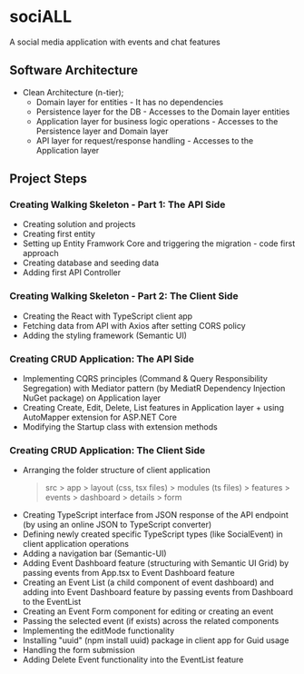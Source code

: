 # sociALL
A social media application with events and chat features
## Software Architecture
- Clean Architecture (n-tier);
  - Domain layer for entities - It has no dependencies
  - Persistence layer for the DB - Accesses to the Domain layer entities
  - Application layer for business logic operations - Accesses to the Persistence layer and Domain layer
  - API layer for request/response handling - Accesses to the Application layer
## Project Steps
### Creating Walking Skeleton - Part 1: The API Side
- Creating solution and projects
- Creating first entity
- Setting up Entity Framwork Core and triggering the migration - code first approach
- Creating database and seeding data
- Adding first API Controller
### Creating Walking Skeleton - Part 2: The Client Side
- Creating the React with TypeScript client app 
- Fetching data from API with Axios after setting CORS policy
- Adding the styling framework (Semantic UI)
### Creating CRUD Application: The API Side 
- Implementing CQRS principles (Command & Query Responsibility Segregation) with Mediator pattern (by MediatR Dependency Injection NuGet package) on Application layer
- Creating Create, Edit, Delete, List features in Application layer + using AutoMapper extension for ASP.NET Core
- Modifying the Startup class with extension methods
### Creating CRUD Application: The Client Side 
- Arranging the folder structure of client application 
    > src
      > app
        > layout (css, tsx files)
        > modules (ts files)
      > features 
        > events
          > dashboard 
          > details
          > form
- Creating TypeScript interface from JSON response of the API endpoint (by using an online JSON to TypeScript converter)
- Defining newly created specific TypeScript types (like SocialEvent) in client application operations
- Adding a navigation bar (Semantic-UI)
- Adding Event Dashboard feature (structuring with Semantic UI Grid) by passing events from App.tsx to Event Dashboard feature
- Creating an Event List (a child component of event dashboard) and adding into Event Dashboard feature by passing events from Dashboard to the EventList
- Creating an Event Form component for editing or creating an event
- Passing the selected event (if exists) across the related components
- Implementing the editMode functionality 
- Installing "uuid" (npm install uuid) package in client app for Guid usage
- Handling the form submission
- Adding Delete Event functionality into the EventList feature

